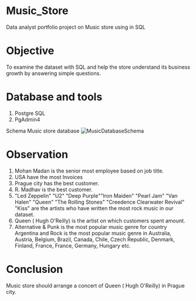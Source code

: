 # Music_Store
Data analyst portfolio project on Music store using in SQL

# Objective
To examine the dataset with SQL and help the store understand its business growth by answering simple questions.

# Database and tools
1. Postgre SQL
2. PgAdmin4

Schema Music store database
![MusicDatabaseSchema](https://github.com/Pratikshathorat96/Music_Store/assets/120496034/aaf9d16b-ce3c-423f-a92c-861493c5c198)

# Observation 
1. Mohan Madan is the senior most employee based on job title.
2. USA have the most Invoices
3. Prague city has the best customer.
4. R. Madhav is the best customer.
5. "Led Zeppelin" "U2" "Deep Purple""Iron Maiden" "Pearl Jam" "Van Halen" "Queen" "The Rolling Stones"
"Creedence Clearwater Revival" "Kiss"  are the artists who have written the most rock music in our dataset.
6. Queen ( Hugh O'Reilly) is the artist on which customers spent amount.
7. Alternative & Punk is the most popular music genre for country Argentina and Rock is the most popular music genre in Australia, Austria, Belgium, Brazil, Canada, Chile, Czech Republic, Denmark, Finland, France, France, Germany, Hungary etc.

# Conclusion
Music store should arrange a concert of Queen ( Hugh O'Reilly) in Prague city.
